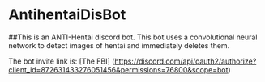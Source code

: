 # AntihentaiDisBot

##This is an ANTI-Hentai discord bot. This bot uses a convolutional neural network to detect images of hentai and immediately deletes them.

The bot invite link is: [The FBI] (https://discord.com/api/oauth2/authorize?client_id=872631433276051456&permissions=76800&scope=bot)
